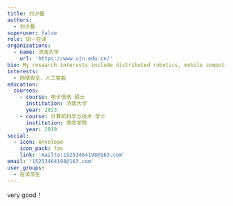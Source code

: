 ```yaml
---
title: 刘少磊
authors:
  - 刘少磊
superuser: false
role: 研一在读
organizations:
  - name: 济南大学
    url: 'https://www.ujn.edu.cn/'
bio: My research interests include distributed robotics, mobile computing and programmable matter.
interests:
  - 网络安全、人工智能
education:
  courses:
    - course: 电子信息 硕士
      institution: 济南大学
      year: 2023
    - course: 计算机科学与技术 学士
      institution: 枣庄学院
      year: 2019
social:
  - icon: envelope
    icon_pack: fas
    link: 'mailto:15253464198@163.com'
email: '15253464198@163.com'
user_groups:
  - 在读学生
---
```

very good！